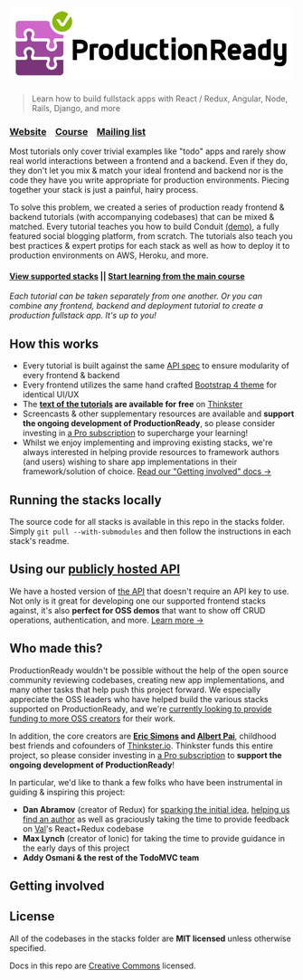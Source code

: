 # ![ProductionReady](media/logo_lg.png)

> Learn how to build fullstack apps with React / Redux, Angular, Node, Rails, Django, and more

### [Website](http://)&nbsp;&nbsp;&nbsp;&nbsp;[Course](http://)&nbsp;&nbsp;&nbsp;&nbsp;[Mailing list](http://)

Most tutorials only cover trivial examples like "todo" apps and rarely show real world interactions between a frontend and a backend. Even if they do, they don't let you mix & match your ideal frontend and backend nor is the code they have you write appropriate for production environments. Piecing together your stack is just a painful, hairy process.

To solve this problem, we created a series of production ready frontend & backend tutorials (with accompanying codebases) that can be mixed & matched. Every tutorial teaches you how to build Conduit [(demo)](https://demo.productionready.io), a fully featured social blogging platform, from scratch. The tutorials also teach you best practices & expert protips for each stack as well as how to deploy it to production environments on AWS, Heroku, and more.

#### [View supported stacks](http://) || [Start learning from the main course](http://)

*Each tutorial can be taken separately from one another. Or you can combine any frontend, backend and deployment tutorial to create a production fullstack app. It's up to you!*

## How this works

- Every tutorial is built against the same [API spec](http://) to ensure modularity of every frontend & backend 
- Every frontend utilizes the same hand crafted [Bootstrap 4 theme](http://) for identical UI/UX
- The **[text of the tutorials](http://) are available for free** on [Thinkster](http://)
- Screencasts & other supplementary resources are available and **support the ongoing development of ProductionReady**, so please consider investing in [a Pro subscription](http://) to supercharge your learning!
- Whilst we enjoy implementing and improving existing stacks, we're always interested in helping provide resources to framework authors (and users) wishing to share app implementations in their framework/solution of choice. [Read our "Getting involved" docs  &rarr;](http://)

## Running the stacks locally

The source code for all stacks is available in this repo in the stacks folder. Simply `git pull --with-submodules` and then follow the instructions in each stack's readme.

## Using our [publicly hosted API](http://)
We have a hosted version of [the API](http://) that doesn't require an API key to use. Not only is it great for developing one our supported frontend stacks against, it's also **perfect for OSS demos** that want to show off CRUD operations, authentication, and more. [Learn more &rarr;](http://)

## Who made this?

ProductionReady wouldn't be possible without the help of the open source community reviewing codebases, creating new app implementations, and many other tasks that help push this project forward. We especially appreciate the OSS leaders who have helped build the various stacks supported on ProductionReady, and we're [currently looking to provide funding to more OSS creators](http://) for their work.

In addition, the core creators are **[Eric Simons](https://twitter.com/ericsimons40) and [Albert Pai](https://twitter.com/iamalbertpai)**, childhood best friends and cofounders of [Thinkster.io](https://thinkster.io). Thinkster funds this entire project, so please consider investing in [a Pro subscription](http://) to **support the ongoing development of ProductionReady**!

In particular, we'd like to thank a few folks who have been instrumental in guiding & inspiring this project:

- **Dan Abramov** (creator of Redux) for [sparking the initial idea](https://twitter.com/dan_abramov/status/692009757775896577), [helping us find an author](https://github.com/reactjs/redux/issues/1353) as well as graciously taking the time to provide feedback on [Val](https://github.com/vkarpov15/)'s React+Redux codebase
- **Max Lynch** (creator of Ionic) for taking the time to provide guidance in the early days of this project
- **Addy Osmani & the rest of the TodoMVC team**



## Getting involved


## License
All of the codebases in the stacks folder are **MIT licensed** unless otherwise specified.

Docs in this repo are [Creative Commons](https://creativecommons.org/licenses/by-nc-sa/4.0/) licensed.
